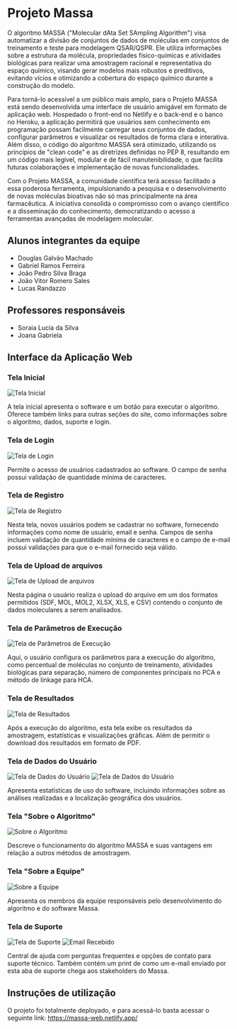 # Projeto Massa

O algoritmo MASSA ("Molecular dAta Set SAmpling Algorithm") visa automatizar a divisão de conjuntos de dados de moléculas em conjuntos de treinamento e teste para modelagem QSAR/QSPR. Ele utiliza informações sobre a estrutura da molécula, propriedades físico-químicas e atividades biológicas para realizar uma amostragem racional e representativa do espaço químico, visando gerar modelos mais robustos e preditivos, evitando vícios e otimizando a cobertura do espaço químico durante a construção do modelo.

Para torná-lo acessível a um público mais amplo, para o Projeto MASSA está sendo desenvolvida uma interface de usuário amigável em formato de aplicação web. Hospedado o front-end no Netlify e o back-end e o banco no Heroku, a aplicação permitirá que usuários sem conhecimento em programação possam facilmente carregar seus conjuntos de dados, configurar parâmetros e visualizar os resultados de forma clara e interativa. Além disso, o código do algoritmo MASSA será otimizado, utilizando os princípios de "clean code" e as diretrizes definidas no PEP 8, resultando em um código mais legível, modular e de fácil manutenibilidade, o que facilita futuras colaborações e implementação de novas funcionalidades.

Com o Projeto MASSA, a comunidade científica terá acesso facilitado a essa poderosa ferramenta, impulsionando a pesquisa e o desenvolvimento de novas moléculas bioativas não só mas principalmente na área farmacêutica. A iniciativa consolida o compromisso com o avanço científico e a disseminação do conhecimento, democratizando o acesso a ferramentas avançadas de modelagem molecular.

## Alunos integrantes da equipe

* Douglas Galvão Machado
* Gabriel Ramos Ferreira
* João Pedro Silva Braga
* João Vitor Romero Sales
* Lucas Randazzo

## Professores responsáveis

* Soraia Lucia da Silva
* Joana Gabriela

## Interface da Aplicação Web

### Tela Inicial

![Tela Inicial](./Artefatos/Figma/printHomePageMassa.png)

A tela inicial apresenta o software e um botão para executar o algoritmo.  Oferece também links para outras seções do site, como informações sobre o algoritmo, dados, suporte e login.

### Tela de Login

![Tela de Login](./Artefatos/Figma/printLoginPageMassa.png)

Permite o acesso de usuários cadastrados ao software. O campo de senha possui validação de quantidade mínima de caracteres.

### Tela de Registro

![Tela de Registro](./Artefatos/Figma/printRegisterPageMassa.png)

Nesta tela, novos usuários podem se cadastrar no software, fornecendo informações como nome de usuário, email e senha. Campos de senha incluem validação de quantidade mínima de caracteres e o campo de e-mail possui validações para que o e-mail fornecido seja válido.

### Tela de Upload de arquivos

![Tela de Upload de arquivos](./Artefatos/Figma/printFileUploadMassa.png)

Nesta página o usuário realiza o upload do arquivo em um dos formatos permitidos (SDF, MOL, MOL2, XLSX, XLS, e CSV) contendo o conjunto de dados moleculares a serem analisados.

### Tela de Parâmetros de Execução

![Tela de Parâmetros de Execução](./Artefatos/Figma/printParamsPageMassa.png)

Aqui, o usuário configura os parâmetros para a execução do algoritmo, como percentual de moléculas no conjunto de treinamento, atividades biológicas para separação, número de componentes principais no PCA e método de linkage para HCA.

### Tela de Resultados

![Tela de Resultados](./Artefatos/Figma/printResultsPageMassa.png)

Após a execução do algoritmo, esta tela exibe os resultados da amostragem, estatísticas e visualizações gráficas. Além de permitir o download dos resultados em formato de PDF.

### Tela de Dados do Usuário

![Tela de Dados do Usuário](./Artefatos/Figma/printUserDataPageMassa.png)
![Tela de Dados do Usuário](./Artefatos/Figma/printIpInfosPageMassa.png)

Apresenta estatísticas de uso do software, incluindo informações sobre as análises realizadas e a localização geográfica dos usuários.

### Tela "Sobre o Algoritmo"

![Sobre o Algoritmo](./Artefatos/Figma/printAlgorithmPageMassa.png)

Descreve o funcionamento do algoritmo MASSA e suas vantagens em relação a outros métodos de amostragem.

### Tela "Sobre a Equipe"

![Sobre a Equipe](./Artefatos/Figma/printAboutPageMassa.png)

Apresenta os membros da equipe responsáveis pelo desenvolvimento do algoritmo e do software Massa.

### Tela de Suporte
![Tela de Suporte](./Artefatos/Figma/printSupportPageMassa.png)
![Email Recebido](./Artefatos/Figma/printEmailRecievedMassa.jpeg)

Central de ajuda com perguntas frequentes e opções de contato para suporte técnico. Também contém um print de como um e-mail enviado por esta aba de suporte chega aos stakeholders do Massa.

## Instruções de utilização

O projeto foi totalmente deployado, e para acessá-lo basta acessar o seguinte link: https://massa-web.netlify.app/
